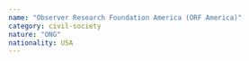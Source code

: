 ```yaml
---
name: "Observer Research Foundation America (ORF America)"
category: civil-society
nature: "ONG"
nationality: USA
---
```

